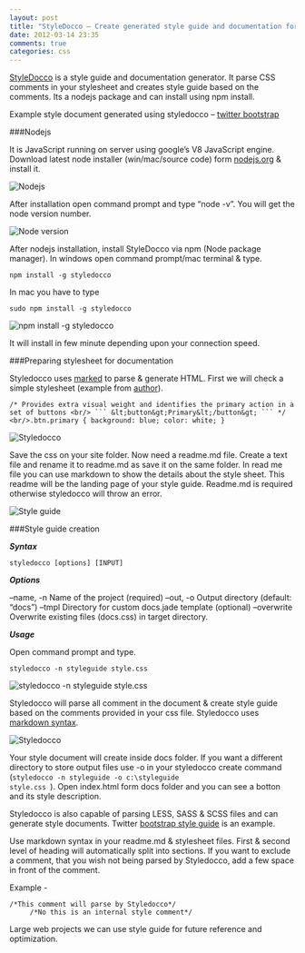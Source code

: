 ```yaml
---
layout: post
title: "StyleDocco – Create generated style guide and documentation for your web project"
date: 2012-03-14 23:35
comments: true
categories: css
---
```


[StyleDocco](http://jacobrask.github.com/styledocco/ "StyleDocco") is a style guide and documentation generator. It parse CSS comments in your stylesheet and creates style guide based on the comments. Its a nodejs package and can install using npm install.

Example style document generated using styledocco – [twitter bootstrap](http://jacobrask.github.com/styledocco/examples/bootstrap/docs/index.html)

###Nodejs

It is JavaScript running on server using google’s V8 JavaScript engine. Download latest node installer (win/mac/source code) form [nodejs.org](http://nodejs.org/ "Nodejs") & install it.

![Nodejs](//lh4.googleusercontent.com/-qUi8aCGOZXE/UNnx0Jg6TRI/AAAAAAAAFA8/UaRKsCLNYDM/s576/nodejs.jpg "Nodejs")

After installation open command prompt and type “node -v”. You will get the node version number.

<!-- more -->

![Node version](//lh6.googleusercontent.com/-hKDLrHMsOx8/UNnx0UWXjcI/AAAAAAAAFBA/6PzH0mwVQvA/s597/node-version.jpg)

After nodejs installation, install StyleDocco via npm (Node package manager). In windows open command prompt/mac terminal  & type.

	npm install -g styledocco

In mac you have to type 

	sudo npm install -g styledocco

![npm install -g styledocco](//lh5.googleusercontent.com/-G6OPFhwUR2Y/UNnycaUmXXI/AAAAAAAAFBY/GBG-MXQEc2A/s597/styledocco-install.jpg "npm install -g styledocco")

It will install in few minute depending upon your connection speed.

###Preparing stylesheet for documentation

Styledocco uses [marked](//github.com/chjj/marked) to parse & generate HTML. First we will check a simple stylesheet (example from [author](//github.com/jacobrask/styledocco/blob/master/README.md)).


	/* Provides extra visual weight and identifies the primary action in a set of buttons <br/> ``` &lt;button&gt;Primary&lt;/button&gt; ``` */ <br/>.btn.primary { background: blue; color: white; }

![Styledocco](//lh4.googleusercontent.com/-9Rv1HOSqzr4/UNnxzzBrlhI/AAAAAAAAFA4/0weqZ_dvDFo/s597/readme-style-content.jpg "Styledocco")

Save the css on your site folder.  Now need a readme.md file. Create a text file and rename it to readme.md as save it on the same folder. In read me file you can use markdown to show the details about the style sheet. This readme will be the landing page of your style guide. Readme.md is required otherwise styledocco will throw an error.

![Style guide](//lh6.googleusercontent.com/-jpRyqwdtiUI/UNnx1JaszXI/AAAAAAAAFBE/l7_jgaRz3PM/s597/readme-style.jpg "Style guide")

###Style guide creation

***Syntax***

	styledocco [options] [INPUT]

***Options***

–name, -n Name of the project (required)
–out, -o Output directory (default: “docs”)
–tmpl Directory for custom docs.jade template (optional)
–overwrite Overwrite existing files (docs.css) in target directory.

***Usage***

Open command prompt and type.

	styledocco -n styleguide style.css

![styledocco -n styleguide style.css](//lh4.googleusercontent.com/-WlKoGiVGuYw/UNnzMWkRTHI/AAAAAAAAFBo/wrtdBo9Szv0/s597/styledocco-create.jpg)

Styledocco will parse all comment in the document & create style guide based on the comments provided in your css file. Styledocco uses [markdown syntax](http://daringfireball.net/projects/markdown/syntax).

![Styledocco](//lh4.googleusercontent.com/-cBE0-erg3As/UNnzLZYR1rI/AAAAAAAAFBg/bOfvY2Bbymc/s597/styledocco-output.jpg)

Your style document will create inside docs folder. If you want a different directory to store output files use -o in your styledocco create command (<code>styledocco -n styleguide -o c:\styleguide style.css </code>). Open index.html form docs folder and you can see a botton and its style description.

Styledocco is also capable of parsing LESS, SASS & SCSS files and can generate style documents. Twitter [bootstrap style guide](http://jacobrask.github.com/styledocco/examples/bootstrap/docs/less/buttons.html) is an example.

Use markdown syntax in your readme.md & stylesheet files. First & second level of heading will automatically split into sections. If you want to exclude a comment, that you wish not being parsed by Styledocco, add a few space in front of the comment.

Example -

	/*This comment will parse by Styledocco*/
	     /*No this is an internal style comment*/

Large web projects we can use style guide for future reference and  optimization.







































